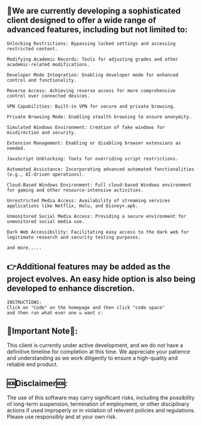 ## 🙌We are currently developing a sophisticated client designed to offer a wide range of advanced features, including but not limited to:

    Unlocking Restrictions: Bypassing locked settings and accessing restricted content.

    Modifying Academic Records: Tools for adjusting grades and other academic-related modifications.

    Developer Mode Integration: Enabling developer mode for enhanced control and functionality.

    Reverse Access: Achieving reverse access for more comprehensive control over connected devices.
   
    VPN Capabilities: Built-in VPN for secure and private browsing.

    Private Browsing Mode: Enabling stealth browsing to ensure anonymity.

    Simulated Windows Environment: Creation of fake windows for misdirection and security.

    Extension Management: Enabling or disabling browser extensions as needed.

    JavaScript Unblocking: Tools for overriding script restrictions.

    Automated Assistance: Incorporating advanced automated functionalities (e.g., AI-driven operations).

    Cloud-Based Windows Environment: Full cloud-based Windows environment for gaming and other resource-intensive activities.

    Unrestricted Media Access: Availability of streaming services applications like Netflix, Hulu, and Disney+.apk.

    Unmonitored Social Media Access: Providing a secure environment for unmonitored social media use.

    Dark Web Accessibility: Facilitating easy access to the dark web for legitimate research and security testing purposes.
    
    and more.....

## 👉Additional features may be added as the project evolves. An easy hide option is also being developed to enhance discretion.

    INSTRUCTIONS:
    Click on "Code" on the homepage and then click "code space"
    and then run what ever one u want c:

## 🛑Important Note🛑:
This client is currently under active development, and we do not have a definitive timeline for completion at this time. We appreciate your patience and understanding as we work diligently to ensure a high-quality and reliable end product.

## 🆘Disclaimer🆘:
The use of this software may carry significant risks, including the possibility of long-term suspension, termination of employment, or other disciplinary actions if used improperly or in violation of relevant policies and regulations. Please use responsibly and at your own risk.


